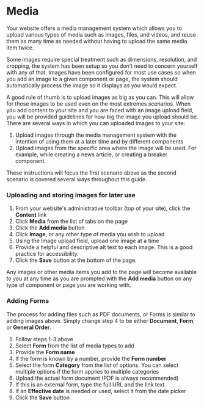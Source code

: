 # Media

Your website offers a media management system which allows you to upload various types of media such as images, files, and videos, and reuse them as many time as needed without having to upload the same media item twice.&#x20;

Some images require special treatment such as dimensions, resolution, and cropping, the system has been setup so you don't need to concern yourself with any of that. Images have been configured for most use cases so when you add an image to a given component or page, the system should automatically process the image so it displays as you would expect.

A good rule of thumb is to upload images as big as you can. This will allow for those images to be used even on the most extremes scenarios. When you add content to your site and you are faced with an image upload field, you will be provided guidelines for how big the image you upload should be. There are several ways in which you can uploaded images to your site:

1. Upload images through the media management system with the intention of using them at a later  time and by different components
2. Upload images from the specific area where the image will be used. For example, while creating a news article, or creating a breaker component.

These instructions will focus the first scenario above as the second scenario is covered several ways throughout this guide.

### Uploading and storing images for later use

1. From your website's administrative toolbar (top of your site), click the **Content** link
2. Click **Media** from the list of tabs on the page
3. Click the **Add media** button
4. Click **Image**, or any other type of media you wish to upload
5. Using the Image upload field, upload one image at a time
6. Provide a helpful and descriptive alt text to each image. This is a good practice for accessibility.
7. Click the **Save** button at the bottom of the page.

Any images or other media items you add to the page will become available to you at any time as you are prompted with the **Add media** button on any type of component or page you are working with.

### Adding Forms

The process for adding files such as PDF documents, or Forms is similar to adding images above. Simply change step 4 to be either **Document**, **Form**, or **General Order**.

1. Follow steps 1-3 above
2. Select **Form** from the list of media types to add
3. Provide the **Form name**
4. If the form is known by a number, provide the **Form number**
5. Select the form **Category** from the list of options.  You can select multiple options if the form applies to multiple categories
6. Upload the actual form document (PDF is always recommended)
7. If this is an external form, type the full URL and the link text
8. If an **Effective date** is needed or used, select it from the date picker
9. Click the **Save** button
